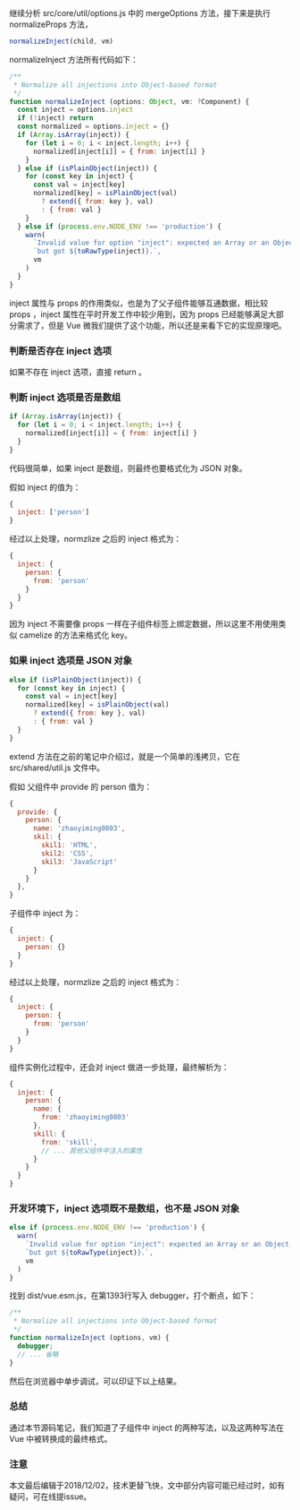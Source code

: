 继续分析 src/core/util/options.js 中的 mergeOptions 方法，接下来是执行 normalizeProps 方法，

``` javascript
normalizeInject(child, vm)
```

normalizeInject 方法所有代码如下：

``` javascript
/**
 * Normalize all injections into Object-based format
 */
function normalizeInject (options: Object, vm: ?Component) {
  const inject = options.inject
  if (!inject) return
  const normalized = options.inject = {}
  if (Array.isArray(inject)) {
    for (let i = 0; i < inject.length; i++) {
      normalized[inject[i]] = { from: inject[i] }
    }
  } else if (isPlainObject(inject)) {
    for (const key in inject) {
      const val = inject[key]
      normalized[key] = isPlainObject(val)
        ? extend({ from: key }, val)
        : { from: val }
    }
  } else if (process.env.NODE_ENV !== 'production') {
    warn(
      `Invalid value for option "inject": expected an Array or an Object, ` +
      `but got ${toRawType(inject)}.`,
      vm
    )
  }
}
```

inject 属性与 props 的作用类似，也是为了父子组件能够互通数据，相比较 props ，inject 属性在平时开发工作中较少用到，因为 props 已经能够满足大部分需求了，但是 Vue 微我们提供了这个功能，所以还是来看下它的实现原理吧。

### 判断是否存在 inject 选项

如果不存在 inject 选项，直接 return 。

### 判断 inject 选项是否是数组

``` javascript
if (Array.isArray(inject)) {
  for (let i = 0; i < inject.length; i++) {
    normalized[inject[i]] = { from: inject[i] }
  }
}
```

代码很简单，如果 inject 是数组，则最终也要格式化为 JSON 对象。

假如 inject 的值为：

``` javascript
{
  inject: ['person']
}
```

经过以上处理，normzlize 之后的 inject 格式为：

``` javascript
{
  inject: {
    person: {
      from: 'person'
    }
  }
}
```

因为 inject 不需要像 props 一样在子组件标签上绑定数据，所以这里不用使用类似 camelize 的方法来格式化 key。

### 如果 inject 选项是 JSON 对象

``` javascript
else if (isPlainObject(inject)) {
  for (const key in inject) {
    const val = inject[key]
    normalized[key] = isPlainObject(val)
      ? extend({ from: key }, val)
      : { from: val }
  }
}
```

extend 方法在之前的笔记中介绍过，就是一个简单的浅拷贝，它在 src/shared/util.js 文件中。

假如 父组件中 provide 的 person 值为：

``` javascript
{
  provide: {
    person: {
      name: 'zhaoyiming0803',
      skil: {
        skil1: 'HTML',
        skil2: 'CSS',
        skil3: 'JavaScript'
      }
    }
  },
}
```

子组件中 inject 为：

``` javascript
{
  inject: {
    person: {}
  }
}
```

经过以上处理，normzlize 之后的 inject 格式为：

``` javascript
{
  inject: {
    person: {
      from: 'person'
    }
  }
}
```

组件实例化过程中，还会对 inject 做进一步处理，最终解析为：

``` javascript
{
  inject: {
    person: {
      name: {
        from: 'zhaoyiming0803'
      },
      skill: {
        from: 'skill',
        // ... 其他父组件中注入的属性
      }
    }
  }
}
```
### 开发环境下，inject 选项既不是数组，也不是 JSON 对象

``` javascript
else if (process.env.NODE_ENV !== 'production') {
  warn(
    `Invalid value for option "inject": expected an Array or an Object, ` +
    `but got ${toRawType(inject)}.`,
    vm
  )
}
```
找到 dist/vue.esm.js，在第1393行写入 debugger，打个断点，如下：

``` javascript
/**
 * Normalize all injections into Object-based format
 */
function normalizeInject (options, vm) {
  debugger;
  // ... 省略
}
```

然后在浏览器中单步调试，可以印证下以上结果。

### 总结

通过本节源码笔记，我们知道了子组件中 inject 的两种写法，以及这两种写法在 Vue 中被转换成的最终格式。

### 注意
本文最后编辑于2018/12/02，技术更替飞快，文中部分内容可能已经过时，如有疑问，可在线提issue。